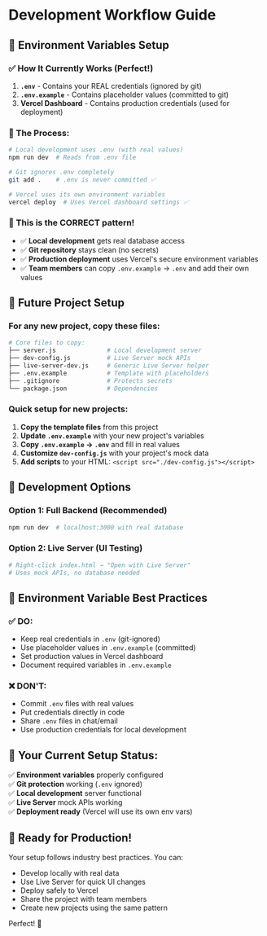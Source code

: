 # Development Workflow Guide

## 📁 Environment Variables Setup

### ✅ How It Currently Works (Perfect!)

1. **`.env`** - Contains your REAL credentials (ignored by git)
2. **`.env.example`** - Contains placeholder values (committed to git)
3. **Vercel Dashboard** - Contains production credentials (used for deployment)

### 🔄 The Process:

```bash
# Local development uses .env (with real values)
npm run dev  # Reads from .env file

# Git ignores .env completely
git add .    # .env is never committed ✅

# Vercel uses its own environment variables
vercel deploy  # Uses Vercel dashboard settings ✅
```

### 🎯 This is the CORRECT pattern!

- ✅ **Local development** gets real database access
- ✅ **Git repository** stays clean (no secrets)  
- ✅ **Production deployment** uses Vercel's secure environment variables
- ✅ **Team members** can copy `.env.example` → `.env` and add their own values

## 🚀 Future Project Setup

### For any new project, copy these files:

```bash
# Core files to copy:
├── server.js              # Local development server
├── dev-config.js          # Live Server mock APIs  
├── live-server-dev.js     # Generic Live Server helper
├── .env.example           # Template with placeholders
├── .gitignore             # Protects secrets
└── package.json           # Dependencies
```

### Quick setup for new projects:

1. **Copy the template files** from this project
2. **Update `.env.example`** with your new project's variables
3. **Copy `.env.example` → `.env`** and fill in real values
4. **Customize `dev-config.js`** with your project's mock data
5. **Add scripts** to your HTML: `<script src="./dev-config.js"></script>`

## 🔧 Development Options

### Option 1: Full Backend (Recommended)
```bash
npm run dev  # localhost:3000 with real database
```

### Option 2: Live Server (UI Testing)
```bash
# Right-click index.html → "Open with Live Server"
# Uses mock APIs, no database needed
```

## 📝 Environment Variable Best Practices

### ✅ DO:
- Keep real credentials in `.env` (git-ignored)
- Use placeholder values in `.env.example` (committed)
- Set production values in Vercel dashboard
- Document required variables in `.env.example`

### ❌ DON'T:
- Commit `.env` files with real values
- Put credentials directly in code
- Share `.env` files in chat/email
- Use production credentials for local development

## 🎯 Your Current Setup Status:

✅ **Environment variables** properly configured  
✅ **Git protection** working (`.env` ignored)  
✅ **Local development** server functional  
✅ **Live Server** mock APIs working  
✅ **Deployment ready** (Vercel will use its own env vars)  

## 🚀 Ready for Production!

Your setup follows industry best practices. You can:
- Develop locally with real data
- Use Live Server for quick UI changes  
- Deploy safely to Vercel
- Share the project with team members
- Create new projects using the same pattern

Perfect! 🎉